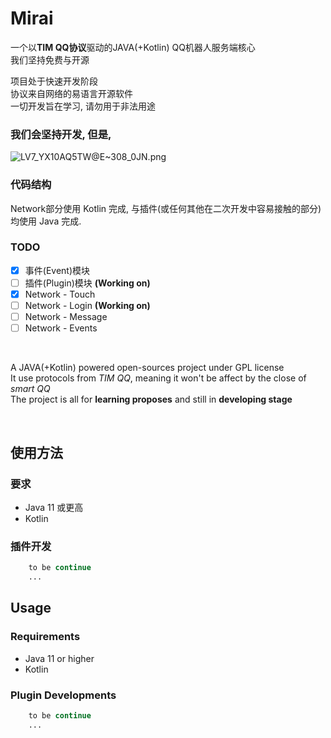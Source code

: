 # Mirai

一个以<b>TIM QQ协议</b>驱动的JAVA(+Kotlin) QQ机器人服务端核心  
我们坚持免费与开源  
  
项目处于快速开发阶段  
协议来自网络的易语言开源软件  
一切开发旨在学习, 请勿用于非法用途  

### 我们会坚持开发, 但是,
![LV7_YX10AQ5TW@E~308_0JN.png](https://i.loli.net/2019/08/24/oQIzhaLvyJOeW1f.png)

### 代码结构
Network部分使用 Kotlin 完成, 与插件(或任何其他在二次开发中容易接触的部分)均使用 Java 完成.

### TODO
- [x] 事件(Event)模块  
- [ ] 插件(Plugin)模块 **(Working on)**  
- [x] Network - Touch  
- [ ] Network - Login **(Working on)**  
- [ ] Network - Message  
- [ ] Network - Events  

<br>

A JAVA(+Kotlin) powered open-sources project under GPL license<br>
It use protocols from <i>TIM QQ</i>, meaning it won't be affect by the close of <i>smart QQ</i><br>
The project is all for <b>learning proposes</b> and still in <b>developing stage</b><br>

<br>

## 使用方法
### 要求
- Java 11 或更高
- Kotlin
### 插件开发
``` php
    to be continue
    ...
```


## Usage
### Requirements
- Java 11 or higher
- Kotlin
### Plugin Developments
``` php
    to be continue
    ...
```




